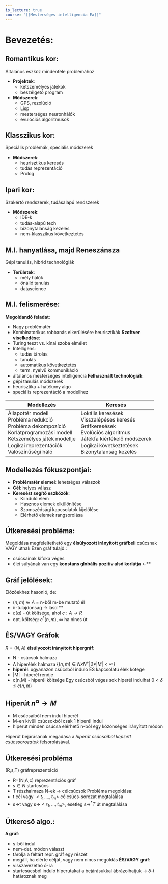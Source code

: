 ```yaml
---
is_lecture: true
course: "[[Mesterséges intelligencia Ea]]"
---
```

# Bevezetés:
## Romantikus kor:
Általános eszköz mindenféle problémához
- **Projektek**: 
	- kétszemélyes játékok
	- beszélgető program
- **Módszerek**:
	- GPS, rezolúció
	- Lisp
	- mesterséges neuronhálók
	- evulóciós algoritmusok
## Klasszikus kor:
Speciális problémák, speciális módszerek
- **Módszerek**: 
	- heurisztikus keresés
	- tudás reprezentáció
	- Prolog
## Ipari kor:
Szakértő rendszerek, tudásalapú rendszerek
- **Módszerek**:
	- IDE-k
	- tudás-alapú tech
	- bizonytalanság kezelés
	- nem-klasszikus következtetés
## M.I. hanyatlása, majd Reneszánsza
Gépi tanulás, hibrid technológiák
- **Területek**:
	- mély hálók
	- önálló tanulás
	- datascience

## M.I. felismerése:
**Megoldandó feladat**:
- Nagy problématér
- Kombinatorikus robbanás elkerülésére heurisztikák
**Szoftver viselkedése**:
- Turing teszt vs. kínai szoba elmélet
- Intelligens: 
	- tudás tárolás
	- tanulás
	- automatikus következtetés
	- term. nyelvű kommunikáció
- általános mesterséges intelligencia
**Felhasznált technológiák**: 
- gépi tanulás módszerek
- heurisztika + hatékony algo
- speciális reprezentáció a modellhez

| Modellezés                                                                                                                                                                  | Keresés                                                                                                                                                                  |
| --------------------------------------------------------------------------------------------------------------------------------------------------------------------------- | ------------------------------------------------------------------------------------------------------------------------------------------------------------------------ |
| Állapottér modell<br>Probléma redukció<br>Probléma dekompozíció<br>Korlátprogramozási modell<br>Kétszemélyes játék modellje<br>Logikai reprezentációk<br>Valószínűségi háló | Lokális keresések<br>Visszalépéses keresés<br>Gráfkeresések<br>Evolúciós algoritmus<br>Játékfa kiértékelő módszerek<br>Logikai következtetések<br>Bizonytalanság kezelés |
## Modellezés fókuszpontjai:
- **Problématér elemei**: lehetséges válaszok
- **Cél**: helyes válasz
- **Keresést segítő eszközök**:
	- Kiinduló elem
	- Hasznos elemek elkülönítése
	- Szomszédsági kapcsolatok kijelölése
	- Elérhető elemek rangsorolása
## Útkeresési probléma:
Megoldása megfeleltethető egy **élsúlyozott irányított gráfbeli** csúcsnak VAGY útnak
Ezen gráf tulajd.:
- csúcsainak kifoka véges
- élei súlyának van egy **konstans globális pozitív alsó korlátja** <-**
## Gráf jelölések:
Előzőekhez hasonló, de:
- $(n,m) \in A$ = n-ből m-be mutató él 
- $\delta$-tulajdonság -> lásd ** 
- $c(\alpha)$ - út költsége, ahol $c : A \rightarrow R$ 
- opt. költség: $c^*(n,m)$, $\infty$ ha nincs út

## ÉS/VAGY Gráfok
$R = (N,A)$ **élsúlyozott irányított hipergráf**:
- N - csúcsok halmaza
- A hiperélek halmaza $\{(n,m) \in N x N^{+} | 0 \ne |M| < \infty \}$ 
- **hiperél**: ugyanazon csúcsból induló ÉS kapcsolatú élek kötege
- |M| - hiperél rendje
- c(n,M) - hiperél költsége
Egy csúcsból véges sok hiperél indulhat
$0 < \delta \le c(n,m)$


## Hiperút $n^{\alpha} \rightarrow M$
- M csúcsaiból nem indul hiperél
- M-en kívüli csúcsokból csak 1 hiperél indul
- hiperút minden csúcsa elérhető n-ből egy közönséges irányított módon

Hiperút bejárásának megadása a *hiperút csúcsaiból képzett csúcssorozatok* felsorolásával.

## Útkeresési probléma
(R,s,T) gráfreprezentáció
- R=(N,A,c) reprezentációs gráf
- $s \in N$ startcsúcs
- T részhalmaza N-ek -> célcsúcsok
Probléma megoldása:
- t cél vagy $<t_1,...,t_m>$ célcsúcs-sorozat megtalálása
- s->t vagy s->$<t_1,...,t_m>$, esetleg s->$^*T$ út megtalálása
## Útkereső algo.:
**$\delta$ gráf**:
- s-ből indul
- nem-det. módon választ
- tárolja a feltárt repr. gráf egy részét
- megáll, ha elérte célját, vagy nem nincs megoldás
**ÉS/VAGY gráf**:
- visszavezethő $\delta$-ra
- startcsúcsból induló hiperutakat a bejárásukkal ábrázolhatjuk -> $\delta$-t határoznak meg